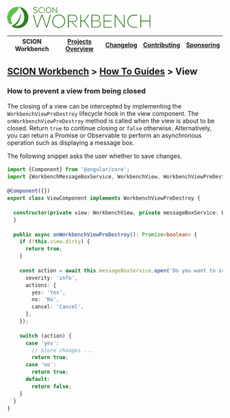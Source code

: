 <a href="/README.md"><img src="/resources/branding/scion-workbench-banner.svg" height="50" alt="SCION Workbench"></a>

| SCION Workbench | [Projects Overview][menu-projects-overview] | [Changelog][menu-changelog] | [Contributing][menu-contributing] | [Sponsoring][menu-sponsoring] |  
| --- | --- | --- | --- | --- |

## [SCION Workbench][menu-home] > [How To Guides][menu-how-to] > View

### How to prevent a view from being closed

The closing of a view can be intercepted by implementing the `WorkbenchViewPreDestroy` lifecycle hook in the view component. The `onWorkbenchViewPreDestroy` method is called when the view is about to be closed. Return `true` to continue closing or `false` otherwise. Alternatively, you can return a Promise or Observable to perform an asynchronous operation such as displaying a message box.

The following snippet asks the user whether to save changes.

```ts 
import {Component} from '@angular/core';
import {WorkbenchMessageBoxService, WorkbenchView, WorkbenchViewPreDestroy} from '@scion/workbench';

@Component({})
export class ViewComponent implements WorkbenchViewPreDestroy {

  constructor(private view: WorkbenchView, private messageBoxService: WorkbenchMessageBoxService) {
  }

  public async onWorkbenchViewPreDestroy(): Promise<boolean> {
    if (!this.view.dirty) {
      return true;
    }

    const action = await this.messageBoxService.open('Do you want to save changes?', {
      severity: 'info',
      actions: {
        yes: 'Yes',
        no: 'No',
        cancel: 'Cancel',
      },
    });

    switch (action) {
      case 'yes':
        // Store changes ...
        return true;
      case 'no':
        return true;
      default:
        return false;
    }
  }
}
```

[menu-how-to]: /docs/site/howto/how-to.md

[menu-home]: /README.md
[menu-projects-overview]: /docs/site/projects-overview.md
[menu-changelog]: /docs/site/changelog.md
[menu-contributing]: /CONTRIBUTING.md
[menu-sponsoring]: /docs/site/sponsoring.md
